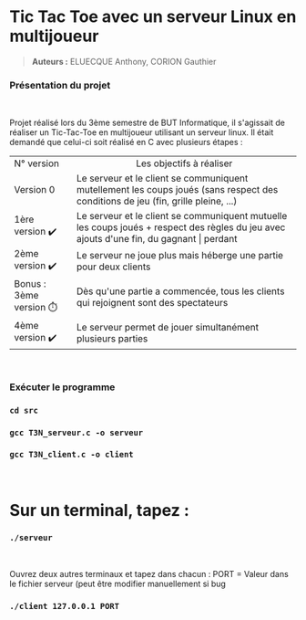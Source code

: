 # Tic Tac Toe avec un serveur Linux en multijoueur


> **Auteurs :** ELUECQUE Anthony, CORION Gauthier


### **Présentation du projet** 
<br>
<p>
Projet réalisé lors du 3ème semestre de BUT Informatique, il s'agissait de réaliser un Tic-Tac-Toe en multijoueur utilisant un serveur linux. 
Il était demandé que celui-ci soit réalisé en C avec plusieurs étapes :

<table>
    <thead>
        <tr>
    </thead>
    <tbody>
        <tr>
            <td>N° version<br>
            <td align="center">Les objectifs à réaliser</td>
        </tr>
        <tr>
            <td>Version 0<br>
            <td>Le serveur et le client se communiquent mutellement les coups joués (sans respect des conditions de jeu (fin, grille pleine, ...)</td>
        </tr>
        <tr>
            <td>1ère version ✔️
            <td>Le serveur et le client se communiquent mutuelle les coups joués + respect des règles du jeu avec ajouts d'une fin, du gagnant | perdant</td>
        </tr>
        <tr>
            <td>2ème version ✔️
            <td>Le serveur ne joue plus mais héberge une partie pour deux clients</td>
        </tr>
        <tr>
            <td>Bonus : 3ème version ⏱️
            <td>Dès qu'une partie a commencée, tous les clients qui rejoignent sont des spectateurs</td>
        </tr>
        <tr>
            <td>4ème version ✔️
            <td>Le serveur permet de jouer simultanément plusieurs parties</td>
        </tr>
        </tbody>
</table>

</p>
<br>

### **Exécuter le programme** ###


### `cd src`
### `gcc T3N_serveur.c -o serveur`
### `gcc T3N_client.c -o client`
<br>

# Sur un terminal, tapez : 
### ` ./serveur `
<br>
<p>Ouvrez deux autres terminaux et tapez dans chacun :
PORT = Valeur dans le fichier serveur (peut être modifier manuellement si bug</p>

### `./client 127.0.0.1 PORT `


